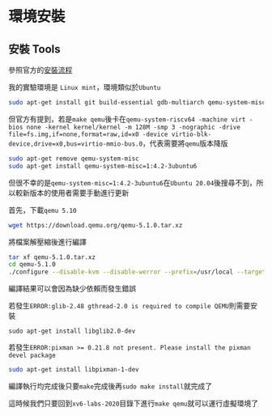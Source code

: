 # 環境安裝

## 安裝 Tools

參照官方的[安裝流程](https://pdos.csail.mit.edu/6.S081/2020/tools.html)

我的實驗環境是 `Linux mint`，環境類似於`Ubuntu`

```bash
sudo apt-get install git build-essential gdb-multiarch qemu-system-misc gcc-riscv64-linux-gnu binutils-riscv64-linux-gnu 
```

但官方有提到，若是`make qemu`後卡在`qemu-system-riscv64 -machine virt -bios none -kernel kernel/kernel -m 128M -smp 3 -nographic -drive file=fs.img,if=none,format=raw,id=x0 -device virtio-blk-device,drive=x0,bus=virtio-mmio-bus.0`，代表需要將`qemu`版本降版

```bash
sudo apt-get remove qemu-system-misc
sudo apt-get install qemu-system-misc=1:4.2-3ubuntu6
```

但很不幸的是`qemu-system-misc=1:4.2-3ubuntu6`在`Ubuntu 20.04`後搜尋不到，所以較新版本的使用者需要手動進行更新

首先，下載`qemu 5.10`

```bash
wget https://download.qemu.org/qemu-5.1.0.tar.xz
```

將檔案解壓縮後進行編譯

```bash
tar xf qemu-5.1.0.tar.xz
cd qemu-5.1.0
./configure --disable-kvm --disable-werror --prefix=/usr/local --target-list="riscv64-softmmu"
```

編譯結果可以會因為缺少依賴而發生錯誤

若發生`ERROR:glib-2.48 gthread-2.0 is required to compile QEMU`則需要安裝

```BAS
sudo apt-get install libglib2.0-dev
```

若發生`ERROR:pixman >= 0.21.8 not present. Please install the pixman devel package`

```bash
sudo apt-get install libpixman-1-dev
```

編譯執行均完成後只要`make`完成後再`sudo make install`就完成了

這時候我們只要回到`xv6-labs-2020`目錄下進行`make qemu`就可以運行虛擬環境了

